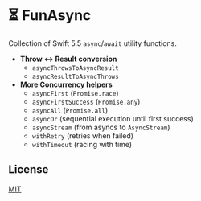 # ⏳ FunAsync

Collection of Swift 5.5 `async`/`await` utility functions.

- **Throw <-> Result conversion**
    - `asyncThrowsToAsyncResult`
    - `asyncResultToAsyncThrows`
- **More Concurrency helpers**
    - `asyncFirst` (`Promise.race`)
    - `asyncFirstSuccess` (`Promise.any`)
    - `asyncAll` (`Promise.all`)
    - `asyncOr` (sequential execution until first success)
    - `asyncStream` (from asyncs to `AsyncStream`)
    - `withRetry` (retries when failed)
    - `withTimeout` (racing with time)

## License

[MIT](LICENSE)
